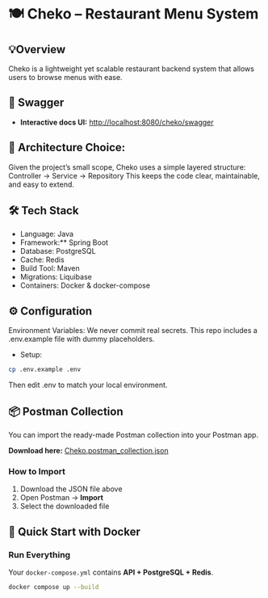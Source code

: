 # 🍽️ Cheko – Restaurant Menu System

## 💡Overview
 Cheko is a lightweight yet scalable restaurant backend system that allows users to browse menus with ease.
 
## 📘 Swagger

- **Interactive docs UI:** [http://localhost:8080/cheko/swagger](http://localhost:8080/cheko/swagger-ui/index.html)  

##  📂 Architecture Choice:
 Given the project’s small scope, Cheko uses a simple layered structure:
 Controller → Service → Repository
 This keeps the code clear, maintainable, and easy to extend.

##  🛠 Tech Stack
- Language: Java
- Framework:** Spring Boot
- Database: PostgreSQL
- Cache: Redis
- Build Tool: Maven 
- Migrations: Liquibase
- Containers: Docker & docker-compose

## ⚙️ Configuration
Environment Variables:
We never commit real secrets. This repo includes a .env.example file with dummy placeholders.
- Setup:
```bash
cp .env.example .env
```
Then edit .env to match your local environment.

## 📦 Postman Collection

You can import the ready-made Postman collection into your Postman app.

**Download here:** [Cheko.postman_collection.json](cheko/postman/Cheko.postman_collection.json)

### How to Import
1. Download the JSON file above  
2. Open Postman → **Import**  
3. Select the downloaded file  
  

## 🚀 Quick Start with Docker

### Run Everything
Your `docker-compose.yml` contains **API + PostgreSQL + Redis**.

```bash
docker compose up --build
